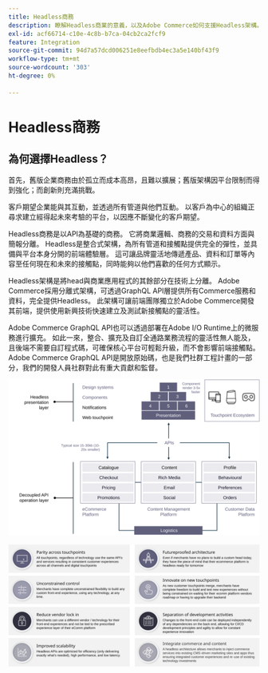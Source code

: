 ```yaml
---
title: Headless商務
description: 瞭解Headless商業的意義，以及Adobe Commerce如何支援Headless架構。
exl-id: acf66714-c10e-4c8b-b7ca-04cb2ca2fcf9
feature: Integration
source-git-commit: 94d7a57dcd006251e8eefbdb4ec3a5e140bf43f9
workflow-type: tm+mt
source-wordcount: '303'
ht-degree: 0%

---
```


# Headless商務

## 為何選擇Headless？

首先，舊版企業商務由於孤立而成本高昂，且難以擴展；舊版架構因平台限制而得到強化；而創新則充滿挑戰。

客戶期望企業能與其互動，並透過所有管道與他們互動。 以客戶為中心的組織正尋求建立經得起未來考驗的平台，以因應不斷變化的客戶期望。

Headless商務是以API為基礎的商務。 它將商業邏輯、商務的交易和資料方面與簡報分離。 Headless是整合式架構，為所有管道和接觸點提供完全的彈性，並具備與平台本身分開的前端體驗層。 這可讓品牌靈活地傳遞產品、資料和訂單等內容至任何現在和未來的接觸點，同時能夠以他們喜歡的任何方式顯示。

Headless架構是將head與商業應用程式的其餘部分在技術上分離。 Adobe Commerce採用分離式架構，可透過GraphQL API層提供所有Commerce服務和資料，完全提供Headless。 此架構可讓前端團隊獨立於Adobe Commerce開發其前端，提供使用新興技術快速建立及測試新接觸點的靈活性。

Adobe Commerce GraphQL API也可以透過部署在Adobe I/O Runtime上的微服務進行擴充。 如此一來，整合、擴充及自訂全通路業務流程的靈活性無人能及，且後端不需要自訂程式碼，可確保核心平台可輕鬆升級，而不會影響前端接觸點。 Adobe Commerce GraphQL API是開放原始碼，也是我們社群工程計畫的一部分，我們的開發人員社群對此有重大貢獻和監督。

![Headless商務架構圖](../../../assets/playbooks/headless-diagram.svg)

![Headless商務架構圖的優勢](../../../assets/playbooks/headless-benefits.svg)
